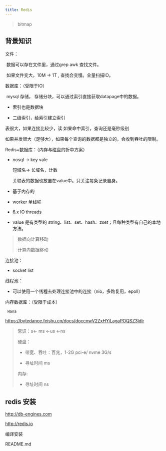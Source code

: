 ```yaml
---
title: Redis
---
```


> bitmap

## 背景知识

文件：

​    数据可以存在文件里，通过grep awk 查找文件。

​    如果文件变大，10M -> 1T , 查找会变慢。全量扫描IO。

数据库：（受限于IO）

​    mysql 存储， 存储分块，可以通过索引直接获取datapage中的数据。

- 索引也是数据块

- 二级索引，给索引建立索引

表很大，如果连接比较少，读 如果命中索引，查询还是毫秒级别

如果并发很大（足够大），如果每个查询的数据都是独立的，会收到吞吐的限制。

Redis+数据库：（内存与磁盘的折中方案）

- nosql -> key vale
  
  短域名-> 长域名，计数
  
  关联表的数据也放置在value中。只关注每条记录自身。

- 基于内存的

- worker 单线程

- 6.x IO threads

- value 是有类型的 string、list、set、hash、zset；且每种类型有自己的本地方法。

> 数据向计算移动
> 
> 计算向数据移动

连接池：

- socket list

线程池：

- 可以使用一个线程去处理连接池中的连接（nio，多路复用，epoll）

内存数据库：（受限于成本）

     Hana

https://bytedance.feishu.cn/docs/doccnwV2ZxHYiLagaPOQSZ3ldlr

> 常识：s<- ms <-us <-ns
> 
> 硬盘：
> 
> - 带宽、吞吐：百兆，1-2G  pci-e/ nvme 3G/s
> 
> - 寻址时间 ms
> 
> 内存:
> 
> - 寻址时间 ns

## redis 安装

http://db-engines.com

http://redis.io

编译安装

README.md

```sh

```
